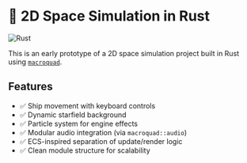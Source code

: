 # 🚀 2D Space Simulation in Rust
![Rust](https://github.com/danieloraca/eagle/actions/workflows/test.yml/badge.svg)

This is an early prototype of a 2D space simulation project built in Rust using [`macroquad`](https://crates.io/crates/macroquad).

## Features

- ✅ Ship movement with keyboard controls  
- ✅ Dynamic starfield background  
- ✅ Particle system for engine effects  
- ✅ Modular audio integration (via `macroquad::audio`)  
- ✅ ECS-inspired separation of update/render logic  
- ✅ Clean module structure for scalability

